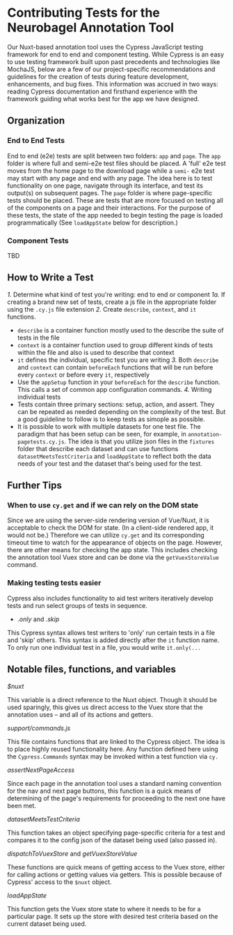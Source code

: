 # Contributing Tests for the Neurobagel Annotation Tool

Our Nuxt-based annotation tool uses the Cypress JavaScript testing framework for end to end and component testing.
While Cypress is an easy to use testing framework built upon past precedents and technologies like MochaJS, below are a few of our project-specific recommendations and guidelines for the creation of tests during feature development, enhancements, and bug fixes. This information was accrued in two ways: reading Cypress documentation and firsthand experience with the framework guiding what works best for the app we have designed.

## Organization

### End to End Tests

End to end (e2e) tests are split between two folders: `app` and `page`. The `app` folder is where full and semi-e2e test files should be placed. A 'full' e2e test moves from the home page to the download page while a `semi-` e2e test may start with any page and end with any page. The idea here is to test functionality on one page, navigate through its interface, and test its output(s) on subsequent pages. The `page` folder is where page-specific tests should be placed. These are tests that are more focused on testing all of the components on a page and their interactions. For the purpose of these tests, the state of the app needed to begin testing the page is loaded programmatically (See `loadAppState` below for description.)

### Component Tests

TBD

## How to Write a Test

*1.* Determine what kind of test you're writing: end to end or component
*1a.* If creating a brand new set of tests, create a js file in the appropriate folder using the `.cy.js` file extension
*2.* Create `describe`, `context`, and `it` functions.
  - `describe` is a container function mostly used to the describe the suite of tests in the file
  - `context` is a container function used to group different kinds of tests within the file and also is used to describe that context
  - `it` defines the individual, specific test you are writing
*3.* Both `describe` and `context` can contain `beforeEach` functions that will be run before every `context` or before every `it`, respectively
  - Use the `appSetup` function in your `beforeEach` for the `describe` function. This calls a set of common app configuration commands.
*4.* Writing individual tests
  - Tests contain three primary sections: setup, action, and assert. They can be repeated as needed depending on the complexity of the test. But a good guideline to follow is to keep tests as simople as possible.
  - It is possible to work with multiple datasets for one test file. The paradigm that has been setup can be seen, for example, in `annotation-pagetests.cy.js`. The idea is that you utilize json files in the `fixtures` folder that describe each dataset and can use functions `datasetMeetsTestCriteria` and `loadAppState` to reflect both the data needs of your test and the dataset that's being used for the test.

## Further Tips

### When to use `cy.get` and if we can rely on the DOM state

Since we are using the server-side rendering version of Vue/Nuxt, it is acceptable to check the DOM for state. (In a client-side rendered app, it would not be.) Therefore we can utilize `cy.get` and its corresponding timeout time to watch for the appearance of objects on the page. However, there are other means for checking the app state. This includes checking the annotation tool Vuex store and can be done via the `getVuexStoreValue` command.

### Making testing tests easier

Cypress also includes functionality to aid test writers iteratively develop tests and run select groups of tests in sequence.

* _.only_ and  _.skip_

This Cypress syntax allows test writers to 'only' run certain tests in a file and 'skip' others. This syntax is added directly after the `it` function name. To only run one individual test in a file, you would write `it.only(...`

## Notable files, functions, and variables

_$nuxt_

This variable is a direct reference to the Nuxt object. Though it should be used sparingly, this gives us direct access to the Vuex store that the annotation uses – and all of its actions and getters. 

_support/commands.js_

This file contains functions that are linked to the Cypress object. The idea is to place highly reused functionality here. Any function defined here using the `Cypress.Commands` syntax may be invoked within a test function via `cy.`

_assertNextPageAccess_

Since each page in the annotation tool uses a standard naming convention for the nav and next page buttons, this function is a quick means of determining of the page's requirements for proceeding to the next one have been met.

_datasetMeetsTestCriteria_

This function takes an object specifying page-specific criteria for a test and compares it to the config json of the dataset being used (also passed in).

_dispatchToVuexStore_ and _getVuexStoreValue_

These functions are quick means of getting access to the Vuex store, either for calling actions or getting values via getters.
This is possible because of Cypress' access to the `$nuxt` object.

_loadAppState_

This function gets the Vuex store state to where it needs to be for a particular page. It sets up the store with desired test criteria based on the current dataset being used.









